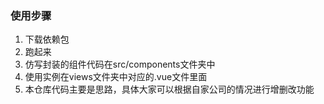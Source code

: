 ### 使用步骤
1. 下载依赖包
2. 跑起来
3. 仿写封装的组件代码在src/components文件夹中
4. 使用实例在views文件夹中对应的.vue文件里面
6. 本仓库代码主要是思路，具体大家可以根据自家公司的情况进行增删改功能